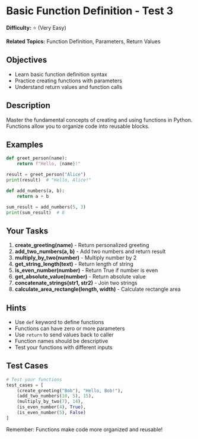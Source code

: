 # Basic Function Definition - Test 3

**Difficulty:** ⭐ (Very Easy)

**Related Topics:** Function Definition, Parameters, Return Values

## Objectives

- Learn basic function definition syntax
- Practice creating functions with parameters
- Understand return values and function calls

## Description

Master the fundamental concepts of creating and using functions in Python. Functions allow you to organize code into reusable blocks.

## Examples

```python
def greet_person(name):
    return f"Hello, {name}!"

result = greet_person("Alice")
print(result)  # "Hello, Alice!"

def add_numbers(a, b):
    return a + b

sum_result = add_numbers(5, 3)
print(sum_result)  # 8
```

## Your Tasks

1. **create_greeting(name)** - Return personalized greeting
2. **add_two_numbers(a, b)** - Add two numbers and return result
3. **multiply_by_two(number)** - Multiply number by 2
4. **get_string_length(text)** - Return length of string
5. **is_even_number(number)** - Return True if number is even
6. **get_absolute_value(number)** - Return absolute value
7. **concatenate_strings(str1, str2)** - Join two strings
8. **calculate_area_rectangle(length, width)** - Calculate rectangle area

## Hints

- Use `def` keyword to define functions
- Functions can have zero or more parameters
- Use `return` to send values back to caller
- Function names should be descriptive
- Test your functions with different inputs

## Test Cases

```python
# Test your functions
test_cases = [
    (create_greeting("Bob"), "Hello, Bob!"),
    (add_two_numbers(10, 5), 15),
    (multiply_by_two(7), 14),
    (is_even_number(4), True),
    (is_even_number(5), False)
]
```

Remember: Functions make code more organized and reusable!
